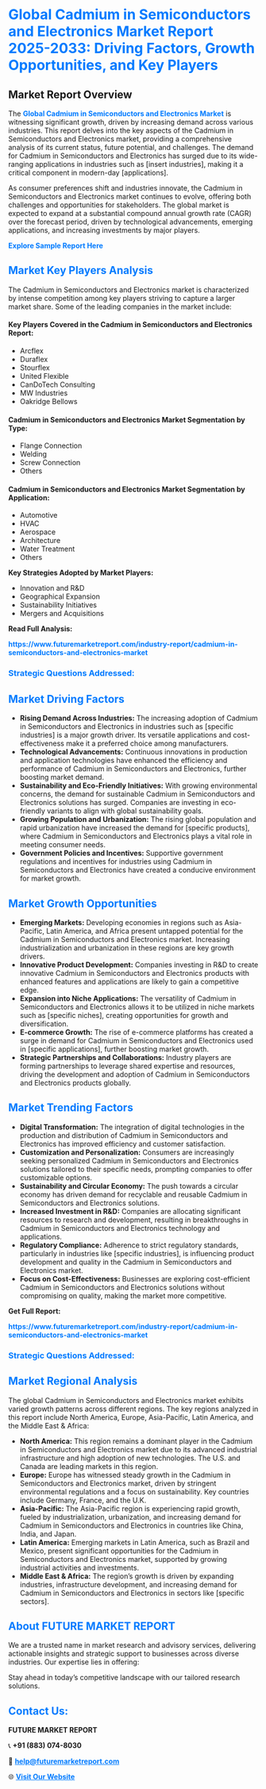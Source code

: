 <h1 style="color: #007BFF;">Global Cadmium in Semiconductors and Electronics Market Report 2025-2033: Driving Factors, Growth Opportunities, and Key Players</h1>

<section id="overview">
<h2>Market Report Overview</h2>
<p>The <a href="https://www.futuremarketreport.com/industry-report/cadmium-in-semiconductors-and-electronics-market" style="color: #007BFF; text-decoration: none;"><strong>Global Cadmium in Semiconductors and Electronics Market</strong></a> is witnessing significant growth, driven by increasing demand across various industries. This report delves into the key aspects of the Cadmium in Semiconductors and Electronics market, providing a comprehensive analysis of its current status, future potential, and challenges. The demand for Cadmium in Semiconductors and Electronics has surged due to its wide-ranging applications in industries such as [insert industries], making it a critical component in modern-day [applications].</p>
<p>As consumer preferences shift and industries innovate, the Cadmium in Semiconductors and Electronics market continues to evolve, offering both challenges and opportunities for stakeholders. The global market is expected to expand at a substantial compound annual growth rate (CAGR) over the forecast period, driven by technological advancements, emerging applications, and increasing investments by major players.</p>
</section>

<section id="overview">
<p><a href="https://www.futuremarketreport.com/request-sample/reportId=34057" style="color: #007BFF; text-decoration: none;"><strong>Explore Sample Report Here</strong></a></p>
</section>

<section id="key-players">
<h2 style="color: #007BFF;">Market Key Players Analysis</h2>
<p>The Cadmium in Semiconductors and Electronics market is characterized by intense competition among key players striving to capture a larger market share. Some of the leading companies in the market include:</p>
<h4>Key Players Covered in the Cadmium in Semiconductors and Electronics Report:</h4>
<ul><li>Arcflex</li><li>Duraflex</li><li>Stourflex</li><li>United Flexible</li><li>CanDoTech Consulting</li><li>MW Industries</li><li>Oakridge Bellows</li></ul>
<h4>Cadmium in Semiconductors and Electronics Market Segmentation by Type:</h4>
<ul><li>Flange Connection</li><li>Welding</li><li>Screw Connection</li><li>Others</li></ul>

<h4>Cadmium in Semiconductors and Electronics Market Segmentation by Application:</h4>
<ul><li>Automotive</li><li>HVAC</li><li>Aerospace</li><li>Architecture</li><li>Water Treatment</li><li>Others</li></ul>
<p><strong>Key Strategies Adopted by Market Players:</strong></p>
<ul>
<li>Innovation and R&D</li>
<li>Geographical Expansion</li>
<li>Sustainability Initiatives</li>
<li>Mergers and Acquisitions</li>
</ul>
</section>

<section>
<p><strong>Read Full Analysis: </strong></p><a href="https://www.futuremarketreport.com/industry-report/cadmium-in-semiconductors-and-electronics-market" style="color: #007BFF; text-decoration: none;"><strong>https://www.futuremarketreport.com/industry-report/cadmium-in-semiconductors-and-electronics-market</strong></a>
<h3 style="color: #007BFF;">Strategic Questions Addressed:</h3>
</section>

<section id="driving-factors">
<h2 style="color: #007BFF;">Market Driving Factors</h2>
<ul>
<li><strong>Rising Demand Across Industries:</strong> The increasing adoption of Cadmium in Semiconductors and Electronics in industries such as [specific industries] is a major growth driver. Its versatile applications and cost-effectiveness make it a preferred choice among manufacturers.</li>
<li><strong>Technological Advancements:</strong> Continuous innovations in production and application technologies have enhanced the efficiency and performance of Cadmium in Semiconductors and Electronics, further boosting market demand.</li>
<li><strong>Sustainability and Eco-Friendly Initiatives:</strong> With growing environmental concerns, the demand for sustainable Cadmium in Semiconductors and Electronics solutions has surged. Companies are investing in eco-friendly variants to align with global sustainability goals.</li>
<li><strong>Growing Population and Urbanization:</strong> The rising global population and rapid urbanization have increased the demand for [specific products], where Cadmium in Semiconductors and Electronics plays a vital role in meeting consumer needs.</li>
<li><strong>Government Policies and Incentives:</strong> Supportive government regulations and incentives for industries using Cadmium in Semiconductors and Electronics have created a conducive environment for market growth.</li>
</ul>
</section>

<section id="growth-opportunities">
<h2 style="color: #007BFF;">Market Growth Opportunities</h2>
<ul>
<li><strong>Emerging Markets:</strong> Developing economies in regions such as Asia-Pacific, Latin America, and Africa present untapped potential for the Cadmium in Semiconductors and Electronics market. Increasing industrialization and urbanization in these regions are key growth drivers.</li>
<li><strong>Innovative Product Development:</strong> Companies investing in R&D to create innovative Cadmium in Semiconductors and Electronics products with enhanced features and applications are likely to gain a competitive edge.</li>
<li><strong>Expansion into Niche Applications:</strong> The versatility of Cadmium in Semiconductors and Electronics allows it to be utilized in niche markets such as [specific niches], creating opportunities for growth and diversification.</li>
<li><strong>E-commerce Growth:</strong> The rise of e-commerce platforms has created a surge in demand for Cadmium in Semiconductors and Electronics used in [specific applications], further boosting market growth.</li>
<li><strong>Strategic Partnerships and Collaborations:</strong> Industry players are forming partnerships to leverage shared expertise and resources, driving the development and adoption of Cadmium in Semiconductors and Electronics products globally.</li>
</ul>
</section>

<section id="trending-factors">
<h2 style="color: #007BFF;">Market Trending Factors</h2>
<ul>
<li><strong>Digital Transformation:</strong> The integration of digital technologies in the production and distribution of Cadmium in Semiconductors and Electronics has improved efficiency and customer satisfaction.</li>
<li><strong>Customization and Personalization:</strong> Consumers are increasingly seeking personalized Cadmium in Semiconductors and Electronics solutions tailored to their specific needs, prompting companies to offer customizable options.</li>
<li><strong>Sustainability and Circular Economy:</strong> The push towards a circular economy has driven demand for recyclable and reusable Cadmium in Semiconductors and Electronics solutions.</li>
<li><strong>Increased Investment in R&D:</strong> Companies are allocating significant resources to research and development, resulting in breakthroughs in Cadmium in Semiconductors and Electronics technology and applications.</li>
<li><strong>Regulatory Compliance:</strong> Adherence to strict regulatory standards, particularly in industries like [specific industries], is influencing product development and quality in the Cadmium in Semiconductors and Electronics market.</li>
<li><strong>Focus on Cost-Effectiveness:</strong> Businesses are exploring cost-efficient Cadmium in Semiconductors and Electronics solutions without compromising on quality, making the market more competitive.</li>
</ul>
</section>

<section>
<p><strong>Get Full Report: </strong></p><a href="https://www.futuremarketreport.com/industry-report/cadmium-in-semiconductors-and-electronics-market" style="color: #007BFF; text-decoration: none;"><strong>https://www.futuremarketreport.com/industry-report/cadmium-in-semiconductors-and-electronics-market</strong></a>
<h3 style="color: #007BFF;">Strategic Questions Addressed:</h3>
</section>


<section id="regional-analysis">
<h2 style="color: #007BFF;">Market Regional Analysis</h2>
<p>The global Cadmium in Semiconductors and Electronics market exhibits varied growth patterns across different regions. The key regions analyzed in this report include North America, Europe, Asia-Pacific, Latin America, and the Middle East & Africa:</p>
<ul>
<li><strong>North America:</strong> This region remains a dominant player in the Cadmium in Semiconductors and Electronics market due to its advanced industrial infrastructure and high adoption of new technologies. The U.S. and Canada are leading markets in this region.</li>
<li><strong>Europe:</strong> Europe has witnessed steady growth in the Cadmium in Semiconductors and Electronics market, driven by stringent environmental regulations and a focus on sustainability. Key countries include Germany, France, and the U.K.</li>
<li><strong>Asia-Pacific:</strong> The Asia-Pacific region is experiencing rapid growth, fueled by industrialization, urbanization, and increasing demand for Cadmium in Semiconductors and Electronics in countries like China, India, and Japan.</li>
<li><strong>Latin America:</strong> Emerging markets in Latin America, such as Brazil and Mexico, present significant opportunities for the Cadmium in Semiconductors and Electronics market, supported by growing industrial activities and investments.</li>
<li><strong>Middle East & Africa:</strong> The region’s growth is driven by expanding industries, infrastructure development, and increasing demand for Cadmium in Semiconductors and Electronics in sectors like [specific sectors].</li>
</ul>
</section>

<footer>
<h2 style="color: #007BFF;">About FUTURE MARKET REPORT</h2>
<p>We are a trusted name in market research and advisory services, delivering actionable insights and strategic support to businesses across diverse industries. Our expertise lies in offering:</p>

<p>Stay ahead in today’s competitive landscape with our tailored research solutions.</p>

<h2 style="color: #007BFF;">Contact Us:</h2>
<p><strong>FUTURE MARKET REPORT</strong></p>
<p>📞 <strong>+91 (883) 074-8030</strong></p>
<p>📧 <strong><a href="mailto:help@futuremarketreport.com" style="color: #007BFF;">help@futuremarketreport.com</a></strong></p>
<p>🌐 <strong><a href="https://www.futuremarketreport.com/" style="color: #007BFF;">Visit Our Website</a></strong></p>
</footer>